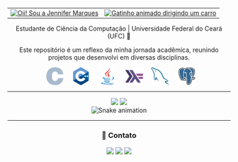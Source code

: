<div align="center">
  <table>
    <tr>
      <td valign="middle">
        <a href="https://git.io/typing-svg">
          <img src="https://readme-typing-svg.herokuapp.com?font=Lilita+One&size=30&pause=1000&color=9370DB&width=400&center=true&lines=Oii!+✨;Sou+a+Jennifer+Marques" alt="Oii! Sou a Jennifer Marques" />
        </a>
      </td>
      <td valign="middle">
        <a href="https://github.com/jennifermaqs">
          <img src="https://i.imgur.com/MeMgEf1.gif" width="150px" alt="Gatinho animado dirigindo um carro"/>
        </a>
      </td>
    </tr>
  </table>
</div>

<p align="center">
  Estudante de Ciência da Computação | Universidade Federal do Ceará (UFC) 🪻
</p>

<div align="center">


   Este repositório é um reflexo da minha jornada acadêmica, reunindo projetos que desenvolvi em diversas disciplinas.

<div align="center">
    <img align="center" alt="jennifer-C" height="40" width="40" src="https://raw.githubusercontent.com/devicons/devicon/master/icons/c/c-original.svg">
    <img align="center" alt="jennifer-C++" height="40" width="40" src="https://raw.githubusercontent.com/devicons/devicon/master/icons/cplusplus/cplusplus-original.svg">
    <img align="center" alt="jennifer-Java" height="40" width="40" src="https://raw.githubusercontent.com/devicons/devicon/master/icons/java/java-original.svg">
    <img align="center" alt="jennifer-Haskell" height="40" width="40" src="https://raw.githubusercontent.com/devicons/devicon/master/icons/haskell/haskell-original.svg">
    <img align="center" alt="jennifer-MySQL" height="40" width="40" src="https://raw.githubusercontent.com/devicons/devicon/master/icons/mysql/mysql-original.svg">
    <img align="center" alt="jennifer-PostgreSQL" height="40" width="40" src="https://raw.githubusercontent.com/devicons/devicon/master/icons/postgresql/postgresql-original.svg">
  </div>


---

<img height="180em" src="https://github-readme-stats.vercel.app/api?username=jennifermaqs&show_icons=true&hide_border=true&title_color=9370DB&text_color=9370DB&icon_color=9370DB&bg_color=00000000&include_all_commits=true&count_private=true"/>
<img height=150 src="https://github-readme-stats.vercel.app/api/top-langs?username=jennifermaqs&layout=compact&langs_count=8&hide_border=true&title_color=9370DB&text_color=9370DB&icon_color=9370DB&bg_color=00000000&include_all_commits=true&count_private=true" />



<div align="center"> 

  <img alt="Snake animation" src="https://raw.githubusercontent.com/jennifermaqs/jennifermaqs/output/snake.svg" />
</div>

---

### 🔮 Contato
<p align="center">
<a href="https://instagram.com/jennifermqs" target="_blank"><img src="https://img.shields.io/badge/Instagram-9370DB?style=for-the-badge&logo=instagram&logoColor=white" target="_blank"></a>
<a href="mailto:mqsjennifer@gmail.com"><img src="https://img.shields.io/badge/Email-9370DB?style=for-the-badge&logo=gmail&logoColor=white" target="_blank"></a>
<a href="https://www.linkedin.com/in/jennifer-marques-97b32136b/" target="_blank"><img src="https://img.shields.io/badge/LinkedIn-9370DB?style=for-the-badge&logo=linkedin&logoColor=white" target="_blank"></a>
</p> 
